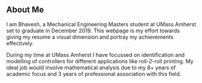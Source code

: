 ## About Me

I am Bhavesh, a Mechanical Engineering Masters student at UMass Amherst set to graduate in December 2019. This webpage is my effort towards giving my resume a visual dimension and portray my achievements effectively. 

During my time at UMass Amherst I have focussed on identification and modelling of controllers for different applications like roll-2-roll printing. My ideal job would involve mathematical analysis due to my 8+ years of academic focus and 3 years of professional association with this field. 

